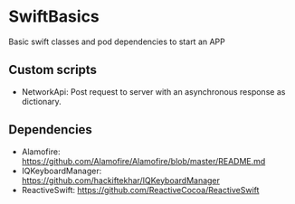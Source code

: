 # SwiftBasics
Basic swift classes and pod dependencies to start an APP

## Custom scripts
- NetworkApi: Post request to server with an asynchronous response as dictionary.

## Dependencies 
- Alamofire: https://github.com/Alamofire/Alamofire/blob/master/README.md
- IQKeyboardManager: https://github.com/hackiftekhar/IQKeyboardManager
- ReactiveSwift: https://github.com/ReactiveCocoa/ReactiveSwift
